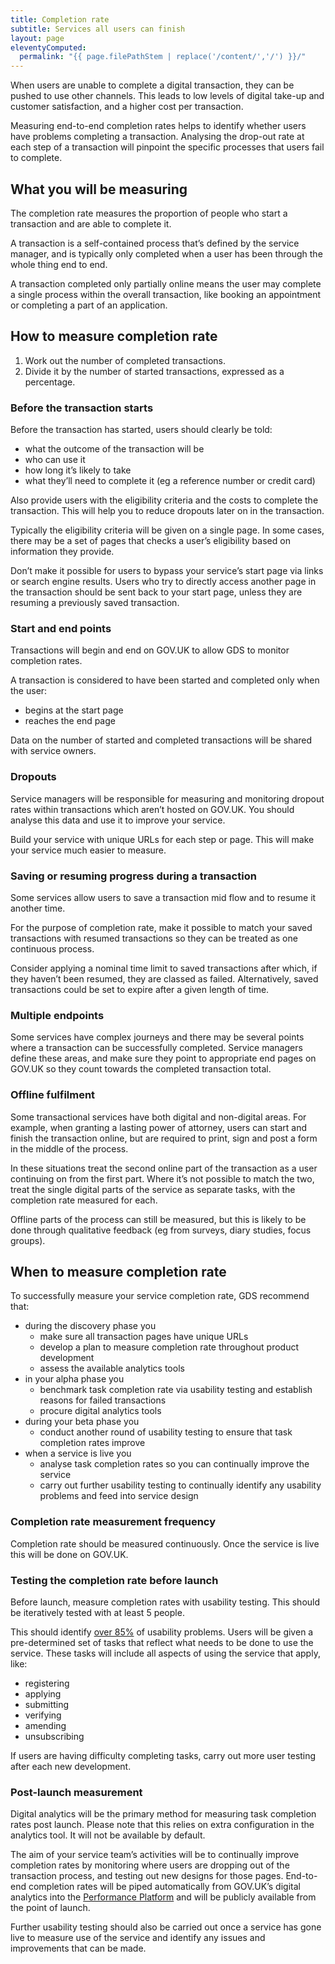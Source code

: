 ```yaml
---
title: Completion rate
subtitle: Services all users can finish
layout: page
eleventyComputed:
  permalink: "{{ page.filePathStem | replace('/content/','/') }}/"
---
```


When users are unable to complete a digital transaction, they can be pushed to use other channels. This leads to low levels of digital take-up and customer satisfaction, and a higher cost per transaction.

Measuring end-to-end completion rates helps to identify whether users have problems completing a transaction. Analysing the drop-out rate at each step of a transaction will pinpoint the specific processes that users fail to complete.

## What you will be measuring

The completion rate measures the proportion of people who start a transaction and are able to complete it.

A transaction is a self-contained process that’s defined by the service manager, and is typically only completed when a user has been through the whole thing end to end.

A transaction completed only partially online means the user may complete a single process within the overall transaction, like booking an appointment or completing a part of an application.

## How to measure completion rate

1. Work out the number of completed transactions.
2. Divide it by the number of started transactions, expressed as a percentage.

### Before the transaction starts

Before the transaction has started, users should clearly be told:

- what the outcome of the transaction will be
- who can use it
- how long it’s likely to take
- what they’ll need to complete it (eg a reference number or credit card)

Also provide users with the eligibility criteria and the costs to complete the transaction. This will help you to reduce dropouts later on in the transaction.

Typically the eligibility criteria will be given on a single page. In some cases, there may be a set of pages that checks a user’s eligibility based on information they provide.

Don’t make it possible for users to bypass your service’s start page via links or search engine results. Users who try to directly access another page in the transaction should be sent back to your start page, unless they are resuming a previously saved transaction.

### Start and end points

Transactions will begin and end on GOV.UK to allow GDS to monitor completion rates.

A transaction is considered to have been started and completed only when the user:

- begins at the start page
- reaches the end page

Data on the number of started and completed transactions will be shared with service owners.

<!-- ![Completion rate](https://web.archive.org/web/20150324140533im_/https://www.gov.uk/service-manual/assets/images/measuring-completion-rates.png) -->

### Dropouts

Service managers will be responsible for measuring and monitoring dropout rates within transactions which aren’t hosted on GOV.UK. You should analyse this data and use it to improve your service.

Build your service with unique URLs for each step or page. This will make your service much easier to measure.

### Saving or resuming progress during a transaction

Some services allow users to save a transaction mid flow and to resume it another time.

For the purpose of completion rate, make it possible to match your saved transactions with resumed transactions so they can be treated as one continuous process.

Consider applying a nominal time limit to saved transactions after which, if they haven’t been resumed, they are classed as failed. Alternatively, saved transactions could be set to expire after a given length of time.

### Multiple endpoints

Some services have complex journeys and there may be several points where a transaction can be successfully completed. Service managers define these areas, and make sure they point to appropriate end pages on GOV.UK so they count towards the completed transaction total.

### Offline fulfilment

Some transactional services have both digital and non-digital areas. For example, when granting a lasting power of attorney, users can start and finish the transaction online, but are required to print, sign and post a form in the middle of the process.

In these situations treat the second online part of the transaction as a user continuing on from the first part. Where it’s not possible to match the two, treat the single digital parts of the service as separate tasks, with the completion rate measured for each.

Offline parts of the process can still be measured, but this is likely to be done through qualitative feedback (eg from surveys, diary studies, focus groups).

## When to measure completion rate

To successfully measure your service completion rate, GDS recommend that:

- during the discovery phase you
  - make sure all transaction pages have unique URLs
  - develop a plan to measure completion rate throughout product development
  - assess the available analytics tools
- in your alpha phase you
  - benchmark task completion rate via usability testing and establish reasons for failed transactions
  - procure digital analytics tools
- during your beta phase you
  - conduct another round of usability testing to ensure that task completion rates improve
- when a service is live you
  - analyse task completion rates so you can continually improve the service
  - carry out further usability testing to continually identify any usability problems and feed into service design

### Completion rate measurement frequency

Completion rate should be measured continuously. Once the service is live this will be done on GOV.UK.

### Testing the completion rate before launch

Before launch, measure completion rates with usability testing. This should be iteratively tested with at least 5 people.

This should identify [over 85%](http://www.nngroup.com/articles/why-you-only-need-to-test-with-5-users/) of usability problems. Users will be given a pre-determined set of tasks that reflect what needs to be done to use the service. These tasks will include all aspects of using the service that apply, like:

- registering
- applying
- submitting
- verifying
- amending
- unsubscribing

If users are having difficulty completing tasks, carry out more user testing after each new development.

### Post-launch measurement

Digital analytics will be the primary method for measuring task completion rates post launch. Please note that this relies on extra configuration in the analytics tool. It will not be available by default.

The aim of your service team’s activities will be to continually improve completion rates by monitoring where users are dropping out of the transaction process, and testing out new designs for those pages. End-to-end completion rates will be piped automatically from GOV.UK’s digital analytics into the [Performance Platform](/version-1/guides/performance-platform/) and will be publicly available from the point of launch.

Further usability testing should also be carried out once a service has gone live to measure use of the service and identify any issues and improvements that can be made.

